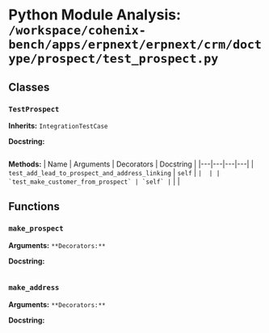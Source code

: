 # Python Module Analysis: `/workspace/cohenix-bench/apps/erpnext/erpnext/crm/doctype/prospect/test_prospect.py`

## Classes

### `TestProspect`
**Inherits:** `IntegrationTestCase`


**Docstring:**
```

```

**Methods:**
| Name | Arguments | Decorators | Docstring |
|---|---|---|---|
| `test_add_lead_to_prospect_and_address_linking` | `self` | `` |  |
| `test_make_customer_from_prospect` | `self` | `` |  |





## Functions

### `make_prospect`
**Arguments:** ``
**Decorators:** ``

**Docstring:**
```

```
### `make_address`
**Arguments:** ``
**Decorators:** ``

**Docstring:**
```

```

